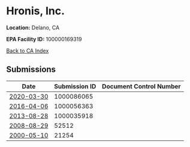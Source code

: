 # Hronis, Inc.

**Location:** Delano, CA

**EPA Facility ID:** 100000169319

[Back to CA Index](../../index.md)

## Submissions

| Date | Submission ID | Document Control Number |
|------|--------------|-------------------------|
| [2020-03-30](submissions/1000086065.md) | 1000086065 |  |
| [2016-04-06](submissions/1000056363.md) | 1000056363 |  |
| [2013-08-28](submissions/1000035918.md) | 1000035918 |  |
| [2008-08-29](submissions/52512.md) | 52512 |  |
| [2000-05-10](submissions/21254.md) | 21254 |  |
